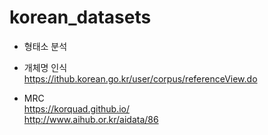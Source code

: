 # korean_datasets

- 형태소 분석<br>


- 개체명 인식 <br>
https://ithub.korean.go.kr/user/corpus/referenceView.do

- MRC <br>
https://korquad.github.io/ <br>
http://www.aihub.or.kr/aidata/86

